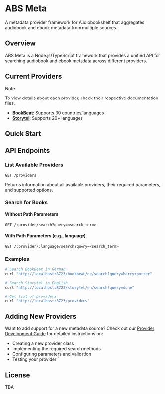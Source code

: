 # ABS Meta

A metadata provider framework for Audiobookshelf that aggregates audiobook and ebook metadata from multiple sources.

## Overview

ABS Meta is a Node.js/TypeScript framework that provides a unified API for searching audiobook and ebook metadata across different providers.

## Current Providers

> [!NOTE]
> To view details about each provider, check their respective documentation files.

- **[BookBeat](src/providers/bookbeat/README.md)**: Supports 30 countries/languages
- **[Storytel](src/providers/storytel/README.md)**: Supports 20+ languages

## Quick Start

## API Endpoints

### List Available Providers

```http
GET /providers
```

Returns information about all available providers, their required parameters, and supported options.

### Search for Books

#### Without Path Parameters

```http
GET /:provider/search?query=<search_term>
```

#### With Path Parameters (e.g., language)

```http
GET /:provider/:language/search?query=<search_term>
```

### Examples

```bash
# Search BookBeat in German
curl "http://localhost:8723/bookbeat/de/search?query=harry+potter"

# Search Storytel in English
curl "http://localhost:8723/storytel/en/search?query=dune"

# Get list of providers
curl "http://localhost:8723/providers"
```

## Adding New Providers

Want to add support for a new metadata source? Check out our [Provider Development Guide](docs/ADDING_PROVIDERS.md) for detailed instructions on:

- Creating a new provider class
- Implementing the required search methods
- Configuring parameters and validation
- Testing your provider
  `

## License

TBA
